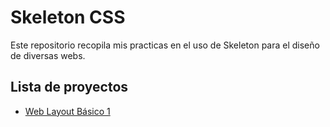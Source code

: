 # Skeleton CSS

Este repositorio recopila mis practicas en el uso de Skeleton para el diseño de diversas webs.

## Lista de proyectos

- [Web Layout Básico 1](https://erme07.github.io/skeletonCSS/site1/flexBoxLayout-1.html)
